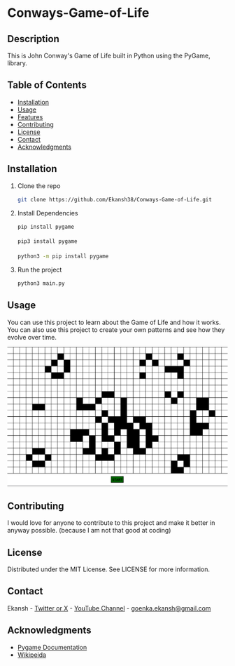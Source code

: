 # Conways-Game-of-Life

## Description

This is John Conway's Game of Life built in Python using the PyGame, library.

## Table of Contents

- [Installation](#installation)
- [Usage](#usage)
- [Features](#features)
- [Contributing](#contributing)
- [License](#license)
- [Contact](#contact)
- [Acknowledgments](#acknowledgments)

## Installation

1. Clone the repo

   ```sh
   git clone https://github.com/Ekansh38/Conways-Game-of-Life.git

   ```

2. Install Dependencies

   ```sh
   pip install pygame

   pip3 install pygame

   python3 -m pip install pygame
   ```

3. Run the project
   ```sh
   python3 main.py
   ```

## Usage

You can use this project to learn about the Game of Life and how it works.
You can also use this project to create your own patterns and see how they evolve over time.

![Screen Shot of Game](./images/Screenshot-from-Conways-Game-of-Life.png)

## Contributing

I would love for anyone to contribute to this project and make it better in anyway possible. (because I am not that good at coding)

## License

Distributed under the MIT License. See LICENSE for more information.

## Contact

Ekansh - [Twitter or X](https://x.com/mister_byte_) - [YouTube Channel](https://www.youtube.com/@mister_byte_) - goenka.ekansh@gmail.com

## Acknowledgments

- [Pygame Documentation](https://www.pygame.org/docs/)
- [Wikipeida](https://en.wikipedia.org/wiki/Conway%27s_Game_of_Life)
